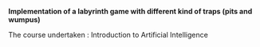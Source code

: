 **Implementation of a labyrinth game with different kind of traps (pits and wumpus)**

The course undertaken : Introduction to Artificial Intelligence
